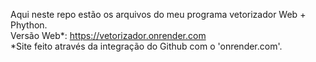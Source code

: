 Aqui neste repo estão os arquivos do meu programa vetorizador Web + Phython.
<br>Versão Web*: https://vetorizador.onrender.com
<br>*Site feito através da integração do Github com o 'onrender.com'.
